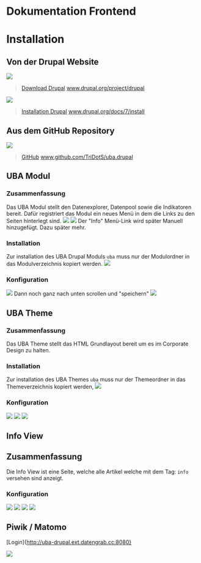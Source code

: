 # Dokumentation Frontend

# Installation
## Von der Drupal Website

![](https://raw.githubusercontent.com/TriDotS/uba.drupal/master/doku/Bildschirmfoto%202018-06-20%20um%2011.26.26.png)
> [Download Drupal](https://www.drupal.org/project/drupal) www.drupal.org/project/drupal

![](https://raw.githubusercontent.com/TriDotS/uba.drupal/master/doku/Bildschirmfoto%202018-06-20%20um%2011.30.38.png)
>[Installation Drupal](https://www.drupal.org/docs/7/install) www.drupal.org/docs/7/install

## Aus dem GitHub Repository
![](https://raw.githubusercontent.com/TriDotS/uba.drupal/master/doku/Bildschirmfoto%202018-06-20%20um%2011.38.46.png)
>[GitHub](https://github.com/TriDotS/uba.drupal) www.github.com/TriDotS/uba.drupal


## UBA Modul

### Zusammenfassung
Das UBA Modul stellt den Datenexplorer, Datenpool sowie die Indikatoren bereit.
Dafür registriert das Modul ein neues Menü in dem die Links zu den Seiten hinterlegt sind.
![](https://raw.githubusercontent.com/TriDotS/uba.drupal/master/doku/Bildschirmfoto%202018-06-20%20um%2013.45.47.png)
![](https://github.com/TriDotS/uba.drupal/raw/master/doku/Bildschirmfoto%202018-06-20%20um%2013.45.56.png)
Der "Info" Menü-Link wird später Manuell hinzugefügt. Dazu später mehr.


### Installation
Zur installation des UBA Drupal Moduls `uba` muss nur der Modulordner in das Modulverzeichnis kopiert werden.
![](https://raw.githubusercontent.com/TriDotS/uba.drupal/master/doku/Bildschirmfoto%202018-06-20%20um%2013.35.26.png)

### Konfiguration
![](https://raw.githubusercontent.com/TriDotS/uba.drupal/master/doku/Bildschirmfoto%202018-06-20%20um%2013.37.58.png)
Dann noch ganz nach unten scrollen und "speichern"
![](https://raw.githubusercontent.com/TriDotS/uba.drupal/master/doku/Bildschirmfoto%202018-06-20%20um%2013.41.27.png)


## UBA Theme

### Zusammenfassung
Das UBA Theme stellt das HTML Grundlayout bereit um es im Corporate Design zu halten.

### Installation
Zur installation des UBA Themes `uba` muss nur der Themeordner in das Themeverzeichnis kopiert werden,
![](https://raw.githubusercontent.com/TriDotS/uba.drupal/master/doku/Bildschirmfoto%202018-06-20%20um%2013.59.00.png)

### Konfiguration
![](https://github.com/TriDotS/uba.drupal/raw/master/doku/Bildschirmfoto%202018-06-20%20um%2013.52.26.png)
![](https://github.com/TriDotS/uba.drupal/raw/master/doku/Bildschirmfoto%202018-06-20%20um%2013.52.42.png)
![](https://github.com/TriDotS/uba.drupal/raw/master/doku/Bildschirmfoto%202018-06-20%20um%2013.53.07.png)

## Info View

## Zusammenfassung
Die Info View ist eine Seite, welche alle Artikel welche mit dem Tag: `info` versehen sind anzeigt.

### Konfiguration
![](https://github.com/TriDotS/uba.drupal/raw/master/doku/Bildschirmfoto%202018-06-20%20um%2014.12.55.png)
![](https://github.com/TriDotS/uba.drupal/raw/master/doku/Bildschirmfoto%202018-06-20%20um%2014.13.14.png)
![](https://github.com/TriDotS/uba.drupal/raw/master/doku/Bildschirmfoto%202018-06-20%20um%2014.13.39.png)
![](https://github.com/TriDotS/uba.drupal/raw/master/doku/Bildschirmfoto%202018-06-20%20um%2014.14.02.png)

## Piwik / Matomo

[Login]{http://uba-drupal.ext.datengrab.cc:8080}

![](https://github.com/TriDotS/uba.drupal/raw/master/doku/Bildschirmfoto%202018-06-20%20um%2014.31.00.png)

